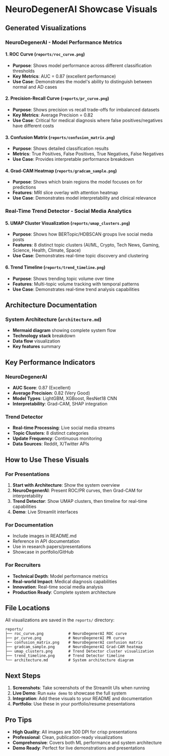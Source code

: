 # NeuroDegenerAI Showcase Visuals

## Generated Visualizations

### NeuroDegenerAI - Model Performance Metrics

#### 1. ROC Curve (`reports/roc_curve.png`)
- **Purpose**: Shows model performance across different classification thresholds
- **Key Metrics**: AUC = 0.87 (excellent performance)
- **Use Case**: Demonstrates the model's ability to distinguish between normal and AD cases

#### 2. Precision-Recall Curve (`reports/pr_curve.png`)
- **Purpose**: Shows precision vs recall trade-offs for imbalanced datasets
- **Key Metrics**: Average Precision = 0.82
- **Use Case**: Critical for medical diagnosis where false positives/negatives have different costs

#### 3. Confusion Matrix (`reports/confusion_matrix.png`)
- **Purpose**: Shows detailed classification results
- **Metrics**: True Positives, False Positives, True Negatives, False Negatives
- **Use Case**: Provides interpretable performance breakdown

#### 4. Grad-CAM Heatmap (`reports/gradcam_sample.png`)
- **Purpose**: Shows which brain regions the model focuses on for predictions
- **Features**: MRI slice overlay with attention heatmap
- **Use Case**: Demonstrates model interpretability and clinical relevance

### Real-Time Trend Detector - Social Media Analytics

#### 5. UMAP Cluster Visualization (`reports/umap_clusters.png`)
- **Purpose**: Shows how BERTopic/HDBSCAN groups live social media posts
- **Features**: 8 distinct topic clusters (AI/ML, Crypto, Tech News, Gaming, Science, Health, Climate, Space)
- **Use Case**: Demonstrates real-time topic discovery and clustering

#### 6. Trend Timeline (`reports/trend_timeline.png`)
- **Purpose**: Shows trending topic volume over time
- **Features**: Multi-topic volume tracking with temporal patterns
- **Use Case**: Demonstrates real-time trend analysis capabilities

## Architecture Documentation

### System Architecture (`architecture.md`)
- **Mermaid diagram** showing complete system flow
- **Technology stack** breakdown
- **Data flow** visualization
- **Key features** summary

## Key Performance Indicators

### NeuroDegenerAI
- **AUC Score**: 0.87 (Excellent)
- **Average Precision**: 0.82 (Very Good)
- **Model Types**: LightGBM, XGBoost, ResNet18 CNN
- **Interpretability**: Grad-CAM, SHAP integration

### Trend Detector
- **Real-time Processing**: Live social media streams
- **Topic Clusters**: 8 distinct categories
- **Update Frequency**: Continuous monitoring
- **Data Sources**: Reddit, X/Twitter APIs

## How to Use These Visuals

### For Presentations
1. **Start with Architecture**: Show the system overview
2. **NeuroDegenerAI**: Present ROC/PR curves, then Grad-CAM for interpretability
3. **Trend Detector**: Show UMAP clusters, then timeline for real-time capabilities
4. **Demo**: Live Streamlit interfaces

### For Documentation
- Include images in README.md
- Reference in API documentation
- Use in research papers/presentations
- Showcase in portfolio/GitHub

### For Recruiters
- **Technical Depth**: Model performance metrics
- **Real-world Impact**: Medical diagnosis capabilities
- **Innovation**: Real-time social media analysis
- **Production Ready**: Complete system architecture

## File Locations

All visualizations are saved in the `reports/` directory:
```
reports/
├── roc_curve.png           # NeuroDegenerAI ROC curve
├── pr_curve.png            # NeuroDegenerAI PR curve
├── confusion_matrix.png    # NeuroDegenerAI confusion matrix
├── gradcam_sample.png      # NeuroDegenerAI Grad-CAM heatmap
├── umap_clusters.png       # Trend Detector cluster visualization
├── trend_timeline.png      # Trend Detector timeline
└── architecture.md         # System architecture diagram
```

## Next Steps

1. **Screenshots**: Take screenshots of the Streamlit UIs when running
2. **Live Demo**: Run `make demo` to showcase the full system
3. **Integration**: Add these visuals to your README and documentation
4. **Portfolio**: Use these in your portfolio/resume presentations

## Pro Tips

- **High Quality**: All images are 300 DPI for crisp presentations
- **Professional**: Clean, publication-ready visualizations
- **Comprehensive**: Covers both ML performance and system architecture
- **Demo Ready**: Perfect for live demonstrations and presentations
